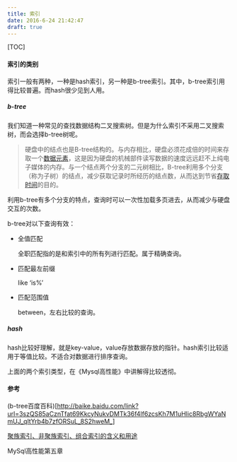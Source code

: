```yaml
---
title: 索引
date: 2016-6-24 21:42:47
draft: true
---
```


[TOC]

#### 索引的类别

索引一般有两种，一种是hash索引，另一种是b-tree索引。其中，b-tree索引用得比较普遍。而hash很少见到人用。

##### b-tree

我们知道一种常见的查找数据结构二叉搜索树。但是为什么索引不采用二叉搜索树，而会选择b-tree树呢。

>硬盘中的结点也是B-tree结构的。与内存相比，硬盘必须花成倍的时间来存取一个[数据元素](http://baike.baidu.com/view/38785.htm)，这是因为硬盘的机械部件读写数据的速度远远赶不上纯电子媒体的内存。与一个结点两个分支的二元树相比，B-tree利用多个分支（称为子树）的结点，减少获取记录时所经历的结点数，从而达到节省[存取时间](http://baike.baidu.com/view/93803.htm)的目的。
>

利用b-tree有多个分支的特点，查询时可以一次性加载多页进去，从而减少与硬盘交互的次数。

b-tree对以下查询有效：

- 全值匹配

  全职匹配指的是和索引中的所有列进行匹配。属于精确查询。

- 匹配最左前缀

  like ‘is%’

- 匹配范围值

  between，左右比较的查询。

##### hash

hash比较好理解，就是key-value，value存放数据存放的指针。hash索引比较适用于等值比较。不适合对数据进行排序查询。

上面的两个索引类型，在《Mysql高性能》中讲解得比较透彻。



#### 参考

(b-tree百度百科)[http://baike.baidu.com/link?url=3szQS85aCznTfat69KkcyNukvDMTk36f4lf6zcsKh7M1uHlic8RbgWYaNmUJ_qltYrb4b7zfORSuL_8S2hweM_]

[聚族索引、非聚族索引、组合索引的含义和用途](http://www.cnblogs.com/legend_sun/archive/2013/07/22/3205377.html)

MySql高性能第五章